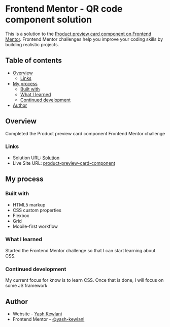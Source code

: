 # Frontend Mentor - QR code component solution

This is a solution to the [Product preview card component on Frontend Mentor](https://www.frontendmentor.io/challenges/product-preview-card-component-GO7UmttRfa/hub). Frontend Mentor challenges help you improve your coding skills by building realistic projects. 

## Table of contents

- [Overview](#overview)
  - [Links](#links)
- [My process](#my-process)
  - [Built with](#built-with)
  - [What I learned](#what-i-learned)
  - [Continued development](#continued-development)
- [Author](#author)


## Overview

Completed the Product preview card component Frontend Mentor challenge

### Links

- Solution URL: [Solution](https://github.com/yash-kewlani/product-preview-card-component)
- Live Site URL: [product-preview-card-component](https://yash-kewlani.github.io/product-preview-card-component/)

## My process

### Built with

- HTML5 markup
- CSS custom properties
- Flexbox
- Grid
- Mobile-first workflow

### What I learned

Started the Frontend Mentor challenge so that I can start learning about CSS.

### Continued development

My current focus for know is to learn CSS. Once that is done, I will focus on some JS framework

## Author

- Website - [Yash Kewlani](https://yash-kewlani.github.io/product-preview-card-component/)
- Frontend Mentor - [@yash-kewlani](https://www.frontendmentor.io/profile/yash-kewlani)

